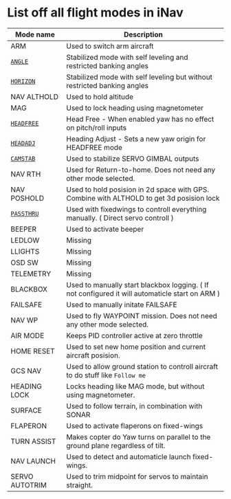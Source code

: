 # List off all flight modes in iNav

|  Mode name | Description |
|  ------ | ------ |
|  ARM | Used to switch arm aircraft |
|  [`ANGLE`](/iNavFlight/inav/wiki/Modes) | Stabilized mode with self leveling and restricted banking angles |
|  [`HORIZON`](/iNavFlight/inav/wiki/Modes)  | Stabilized mode with self leveling but without restricted banking angles |
|  NAV ALTHOLD | Used to hold altitude |
|  MAG | Used to lock heading using magnetometer |
|  [`HEADFREE`](/iNavFlight/inav/wiki/Modes) | Head Free - When enabled yaw has no effect on pitch/roll inputs |
|  [`HEADADJ`](/iNavFlight/inav/wiki/Modes) | Heading Adjust - Sets a new yaw origin for HEADFREE mode |
|  [`CAMSTAB`](/iNavFlight/inav/wiki/Modes) | Used to stabilize SERVO GIMBAL outputs |
|  NAV RTH | Used for Return-to-home. Does not need any other mode selected. |
|  NAV POSHOLD | Used to hold posision in 2d space with GPS. Combine with ALTHOLD to get 3d posision lock |
|  [`PASSTHRU`](/iNavFlight/inav/wiki/Modes) | Used with fixedwings to controll everything manually. ( Direct servo controll ) |
|  BEEPER | Used to activate beeper |
|  LEDLOW | Missing |
|  LLIGHTS | Missing |
|  OSD SW | Missing |
|  TELEMETRY | Missing |
|  BLACKBOX | Used to manually start blackbox logging. ( If not configured it will automaticle start on ARM ) |
|  FAILSAFE | Used to manually initate FAILSAFE |
|  NAV WP | Used to fly WAYPOINT mission. Does not need any other mode selected. |
|  AIR MODE | Keeps PID controller active at zero throttle |
|  HOME RESET | Used to set new home position and current aircraft posision. |
|  GCS NAV | Used to allow ground station to controll aircraft to do stuff like `Follow me` |
|  HEADING LOCK | Locks heading like MAG mode, but without using magnetometer. |
|  SURFACE | Used to follow terrain, in combination with SONAR |
|  FLAPERON | Used to activate flaperons on fixed-wings |
|  TURN ASSIST | Makes copter do Yaw turns on parallel to the ground plane regardless of tilt. |
|  NAV LAUNCH | Used to detect and automaticle launch fixed-wings. |
|  SERVO AUTOTRIM | Used to trim midpoint for servos to maintain straight. |